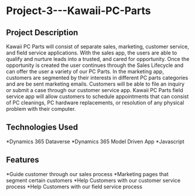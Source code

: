 # Project-3---Kawaii-PC-Parts
## Project Description
Kawaii PC Parts will consist of separate sales, marketing, customer service, and field service applications. With the sales app, the users are able to qualify and nurture leads into a trusted, and cared for opportunity. Once the opportunity is created the user continues through the Sales Lifecycle and can offer the user a variety of our PC Parts. In the marketing app, customers are segmented by their interests in different PC parts categories and are be sent marketing emails. Customers will be able to file an inquiry or submit a case through our customer service app. Kawaii PC Parts field service app will allow customers to schedule appointments that can consist of PC cleanings, PC hardware replacements, or resolution of any physical problem with their computer.
## Technologies Used
*Dynamics 365 Dataverse
*Dynamics 365 Model Driven App
*Javascript
## Features
*Guide customer through our sales process
*Marketing pages that segment certain customers
*Help Customers with our customer service process
*Help Customers with our field service process
